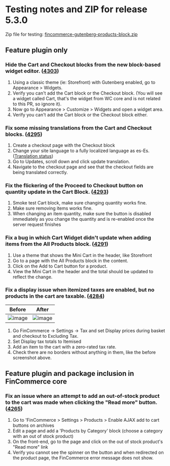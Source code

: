 # Testing notes and ZIP for release 5.3.0

Zip file for testing: [fincommerce-gutenberg-products-block.zip](https://github.com/dieselfox1/fincommerce-gutenberg-products-block/files/6608747/fincommerce-gutenberg-products-block.zip)

## Feature plugin only

### Hide the Cart and Checkout blocks from the new block-based widget editor. ([4303](https://github.com/dieselfox1/fincommerce-gutenberg-products-block/pull/4303))

1. Using a classic theme (ie: Storefront) with Gutenberg enabled, go to Appearance > Widgets.
2. Verify you can't add the Cart block or the Checkout block. (You will see a widget called Cart, that's the widget from WC core and is not related to this PR, so ignore it).
3. Now go to Appearance > Customize > Widgets and open a widget area.
4. Verify you can't add the Cart block or the Checkout block either.

### Fix some missing translations from the Cart and Checkout blocks. ([4295](https://github.com/dieselfox1/fincommerce-gutenberg-products-block/pull/4295))

1. Create a checkout page with the Checkout block
2. Change your site language to a fully localized language as es-Es. ([Translation status](https://translate.wordpress.org/locale/es/default/wp-plugins/woo-gutenberg-products-block/))
3. Go to Updates, scroll down and click update translation.
4. Navigate to the checkout page and see that the checkout fields are being translated correctly.

### Fix the flickering of the Proceed to Checkout button on quantity update in the Cart Block. ([4293](https://github.com/dieselfox1/fincommerce-gutenberg-products-block/pull/4293))

1. Smoke test Cart block, make sure changing quantity works fine.
2. Make sure removing items works fine.
3. When changing an item quantity, make sure the button is disabled immediately as you change the quantity and is re-enabled once the server request finishes

### Fix a bug in which Cart Widget didn't update when adding items from the All Products block. ([4291](https://github.com/dieselfox1/fincommerce-gutenberg-products-block/pull/4291))

1. Use a theme that shows the Mini Cart in the header, like Storefront
2. Go to a page with the All Products block in the content.
3. Click on the Add to Cart button for a product.
4. View the Mini Cart in the header and the total should be updated to reflect the change.

### Fix a display issue when itemized taxes are enabled, but no products in the cart are taxable. ([4284](https://github.com/dieselfox1/fincommerce-gutenberg-products-block/pull/4284))

| Before                                                                                                         | After                                                                                                          |
| -------------------------------------------------------------------------------------------------------------- | -------------------------------------------------------------------------------------------------------------- |
| ![image](https://user-images.githubusercontent.com/5656702/119813140-d2971300-bee0-11eb-8569-f4410625d2e8.png) | ![image](https://user-images.githubusercontent.com/5656702/119813417-26a1f780-bee1-11eb-90f1-e3605d0bd194.png) |

1. Go FinCommerce -> Settings -> Tax and set Display prices during basket and checkout to Excluding Tax.
2. Set Display tax totals to Itemised
3. Add an item to the cart with a zero-rated tax rate.
4. Check there are no borders without anything in them, like the before screenshot above.

## Feature plugin and package inclusion in FinCommerce core

### Fix an issue where an attempt to add an out-of-stock product to the cart was made when clicking the "Read more" button. ([4265](https://github.com/dieselfox1/fincommerce-gutenberg-products-block/pull/4265))

1. Go to 'FinCommerce > Settings > Products > Enable AJAX add to cart buttons on archives
2. Edit a page and add a 'Products by Category' block (choose a category with an out of stock product)
3. On the front-end, go to the page and click on the out of stock product's "Read more" link
4. Verify you cannot see the spinner on the button and when redirected on the product page, the FinCommerce error message does not show.
